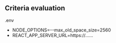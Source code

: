 ## Criteria evaluation

.env

- NODE_OPTIONS=--max_old_space_size=2560
- REACT_APP_SERVER_URL=https://......

